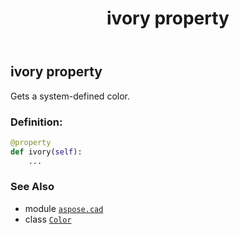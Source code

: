 ﻿---
title: ivory property
second_title: Aspose.CAD for Python via .NET API References
description: 
type: docs
weight: 780
url: /aspose.cad/color/ivory/
is_root: false
---

## ivory property


Gets a system-defined color.
### Definition:
```python
@property
def ivory(self):
    ...
```

### See Also
* module [`aspose.cad`](../../)
* class [`Color`](/cad/python-net/aspose.cad/color)
